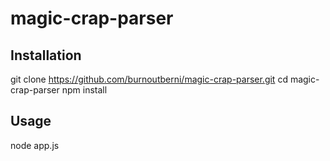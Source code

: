 # magic-crap-parser

## Installation
  git clone https://github.com/burnoutberni/magic-crap-parser.git
  cd magic-crap-parser
  npm install
  
## Usage

  node app.js

